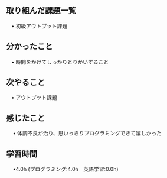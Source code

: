 ## 取り組んだ課題一覧

 　• 初級アウトプット課題

## 分かったこと

 　• 時間をかけてしっかりとりかいすること

## 次やること　
           
 　• アウトプット課題

## 感じたこと

　 • 体調不良が治り、思いっきりプログラミングできて嬉しかった

## 学習時間

　 •4.0h (プログラミング:4.0h　英語学習:0.0h)